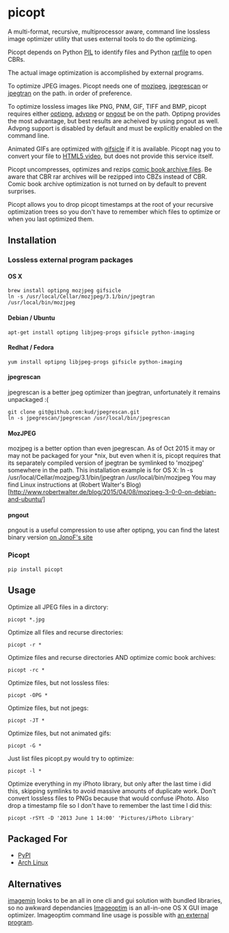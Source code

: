 picopt
======

A multi-format, recursive, multiprocessor aware, command line lossless image optimizer utility that uses external tools to do the optimizing.

Picopt depends on Python [PIL](http://www.pythonware.com/products/pil/) to identify files and Python [rarfile](https://pypi.python.org/pypi/rarfile) to open CBRs.

The actual image optimization is accomplished by external programs.

To optimize JPEG images. Picopt needs one of [mozjpeg](https://github.com/mozilla/mozjpeg), [jpegrescan](https://github.com/kud/jpegrescan) or [jpegtran](http://jpegclub.org/jpegtran/) on the path. in order of preference.

To optimize lossless images like PNG, PNM, GIF, TIFF and BMP, picopt requires either [optipng](http://optipng.sourceforge.net/), [advpng](http://advancemame.sourceforge.net/doc-advpng.html) or [pngout](http://advsys.net/ken/utils.htm) be on the path. Optipng provides the most advantage, but best results are acheived by using pngout as well. Advpng support is disabled by default and must be explicitly enabled on the command line.

Animated GIFs are optimized with [gifsicle](http://www.lcdf.org/gifsicle/) if it is available. Picopt nag you to convert your file to [HTML5 video](http://gfycat.com/about), but does not provide this service itself.

Picopt uncompresses, optimizes and rezips [comic book archive files](https://en.wikipedia.org/wiki/Comic_book_archive). Be aware that CBR rar archives will be rezipped into CBZs instead of CBR. Comic book archive optimization is not turned on by default to prevent surprises.

Picopt allows you to drop picopt timestamps at the root of your recursive optimization trees so you don't have to remember which files to optimize or when you last optimized them.

Installation
------------

### Lossless external program packages
#### OS X
    brew install optipng mozjpeg gifsicle
    ln -s /usr/local/Cellar/mozjpeg/3.1/bin/jpegtran /usr/local/bin/mozjpeg

#### Debian / Ubuntu
    apt-get install optipng libjpeg-progs gifsicle python-imaging

#### Redhat / Fedora
    yum install optipng libjpeg-progs gifsicle python-imaging

#### jpegrescan
jpegrescan is a better jpeg optimizer than jpegtran, unfortunately it
remains unpackaged :(

    git clone git@github.com:kud/jpegrescan.git
    ln -s jpegrescan/jpegrescan /usr/local/bin/jpegrescan

#### MozJPEG
mozjpeg is a better option than even jpegrescan. As of Oct 2015 it may or
may not be packaged for your \*nix, but even when it is, picopt requires
that its separately compiled version of jpegtran be symlinked to 'mozjpeg'
somewhere in the path. This installation example is for OS X:
    ln -s /usr/local/Cellar/mozjpeg/3.1/bin/jpegtran /usr/local/bin/mozjpeg
You may find Linux instructions at (Robert Walter's Blog)[http://www.robertwalter.de/blog/2015/04/08/mozjpeg-3-0-0-on-debian-and-ubuntu/]

#### pngout
pngout is a useful compression to use after optipng, you can find the latest binary version [on JonoF's site](http://www.jonof.id.au/kenutils)

### Picopt
    pip install picopt

Usage
-----
Optimize all JPEG files in a dirctory:

    picopt *.jpg

Optimize all files and recurse directories:

    picopt -r *

Optimize files and recurse directories AND optimize comic book archives:

    picopt -rc *

Optimize files, but not lossless files:

    picopt -OPG *

Optimize files, but not jpegs:

    picopt -JT *

Optimize files, but not animated gifs:

    picopt -G *

Just list files picopt.py would try to optimize:

    picopt -l *

Optimize everything in my iPhoto library, but only after the last time i did this, skipping symlinks to avoid massive amounts of duplicate work. Don't convert lossless files to PNGs because that would confuse iPhoto. Also drop a timestamp file so I don't have to remember the last time I did this:

    picopt -rSYt -D '2013 June 1 14:00' 'Pictures/iPhoto Library'

Packaged For
------------

* [PyPI](https://pypi.python.org/pypi/picopt/)
* [Arch Linux](https://aur.archlinux.org/packages/picopt/)


Alternatives
------------

[imagemin](https://github.com/imagemin/imagemin-cli) looks to be an all in one cli and gui solution with bundled libraries, so no awkward dependancies
[Imageoptim](http://imageoptim.com/) is an all-in-one OS X GUI image optimizer. Imageoptim command line usage is possible with [an external program](https://code.google.com/p/imageoptim/issues/detail?can=2&start=0&num=100&q=&colspec=ID%20Type%20Status%20Priority%20Milestone%20Owner%20Summary%20Stars&groupby=&sort=&id=39).
